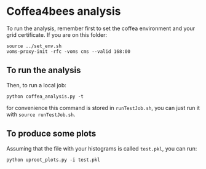 # Coffea4bees analysis

To run the analysis, remember first to set the coffea environment and your grid certificate. If you are on this folder:
```
source ../set_env.sh
voms-proxy-init -rfc -voms cms --valid 168:00
```

## To run the analysis

Then, to run a local job:
```
python coffea_analysis.py -t     
```
for convenience this command is stored in `runTestJob.sh`, you can just run it with `source runTestJob.sh`.


## To produce some plots

Assuming that the file with your histograms is called `test.pkl`, you can run:
```
python uproot_plots.py -i test.pkl
```
